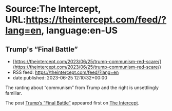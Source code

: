 # Source:The Intercept, URL:https://theintercept.com/feed/?lang=en, language:en-US

## Trump's “Final Battle”
 - [https://theintercept.com/2023/06/25/trump-communism-red-scare/](https://theintercept.com/2023/06/25/trump-communism-red-scare/)
 - RSS feed: https://theintercept.com/feed/?lang=en
 - date published: 2023-06-25 12:10:32+00:00

<p>The ranting about “communism” from Trump and the right is unsettlingly familiar.</p>
<p>The post <a href="https://theintercept.com/2023/06/25/trump-communism-red-scare/" rel="nofollow">Trump&#8217;s “Final Battle”</a> appeared first on <a href="https://theintercept.com" rel="nofollow">The Intercept</a>.</p>

